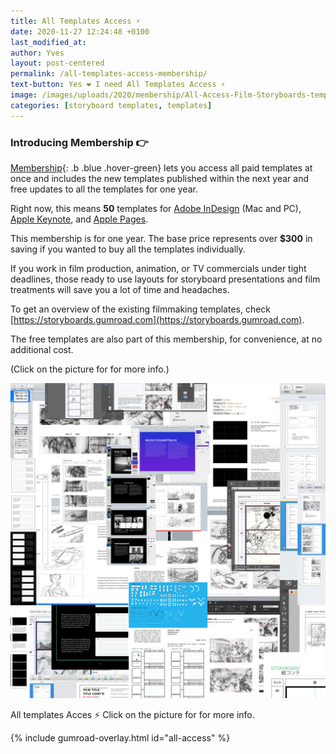 ```yaml
---
title: All Templates Access ⚡️
date: 2020-11-27 12:24:48 +0100
last_modified_at: 
author: Yves
layout: post-centered
permalink: /all-templates-access-membership/
text-button: Yes ❤️ I need All Templates Access ⚡️
image: /images/uploads/2020/membership/All-Access-Film-Storyboards-templates-overview_2x1_1200.png
categories: [storyboard templates, templates]
---
```

### Introducing Membership 👉
[Membership](https://gum.co/all-access){: .b .blue .hover-green} lets you access all paid templates at once and includes the new templates published within the next year and free updates to all the templates for one year.

Right now, this means **50** templates for [Adobe InDesign](https://www.adobe.com/products/indesign.html) (Mac and PC), [Apple Keynote](https://www.apple.com/keynote/), and [Apple Pages](https://www.apple.com/pages/).

This membership is for one year. The base price represents over **$300** in saving if you wanted to buy all the templates individually.

If you work in film production, animation, or TV commercials under tight deadlines, those ready to use layouts for storyboard presentations and film treatments will save you a lot of time and headaches.

To get an overview of the existing filmmaking templates, check [https://storyboards.gumroad.com](https://storyboards.gumroad.com).

The free templates are also part of this membership, for convenience, at no additional cost.

<p class="tc f5 black-30 measure-wide lh-copy avenir">
(Click on the picture for for more info.)
</p>

<a href="https://gum.co/all-access" class="no-underline pv2 grow db"><img class="w-100" src="/images/uploads/2020/membership/All-Access-Film-Storyboards-templates-overview_1200.png"></a>
<figcaption>All templates Acces ⚡️ Click on the picture for for more info.</figcaption>


{% include gumroad-overlay.html id="all-access" %}